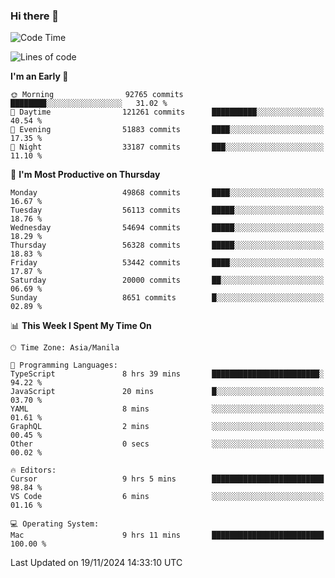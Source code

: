 ### Hi there 👋

<!--START_SECTION:waka-->
![Code Time](http://img.shields.io/badge/Code%20Time-5%2C703%20hrs%2055%20mins-blue)

![Lines of code](https://img.shields.io/badge/From%20Hello%20World%20I%27ve%20Written-125.3%20million%20lines%20of%20code-blue)

**I'm an Early 🐤** 

```text
🌞 Morning                92765 commits       ████████░░░░░░░░░░░░░░░░░   31.02 % 
🌆 Daytime                121261 commits      ██████████░░░░░░░░░░░░░░░   40.54 % 
🌃 Evening                51883 commits       ████░░░░░░░░░░░░░░░░░░░░░   17.35 % 
🌙 Night                  33187 commits       ███░░░░░░░░░░░░░░░░░░░░░░   11.10 % 
```
📅 **I'm Most Productive on Thursday** 

```text
Monday                   49868 commits       ████░░░░░░░░░░░░░░░░░░░░░   16.67 % 
Tuesday                  56113 commits       █████░░░░░░░░░░░░░░░░░░░░   18.76 % 
Wednesday                54694 commits       █████░░░░░░░░░░░░░░░░░░░░   18.29 % 
Thursday                 56328 commits       █████░░░░░░░░░░░░░░░░░░░░   18.83 % 
Friday                   53442 commits       ████░░░░░░░░░░░░░░░░░░░░░   17.87 % 
Saturday                 20000 commits       ██░░░░░░░░░░░░░░░░░░░░░░░   06.69 % 
Sunday                   8651 commits        █░░░░░░░░░░░░░░░░░░░░░░░░   02.89 % 
```


📊 **This Week I Spent My Time On** 

```text
🕑︎ Time Zone: Asia/Manila

💬 Programming Languages: 
TypeScript               8 hrs 39 mins       ████████████████████████░   94.22 % 
JavaScript               20 mins             █░░░░░░░░░░░░░░░░░░░░░░░░   03.70 % 
YAML                     8 mins              ░░░░░░░░░░░░░░░░░░░░░░░░░   01.61 % 
GraphQL                  2 mins              ░░░░░░░░░░░░░░░░░░░░░░░░░   00.45 % 
Other                    0 secs              ░░░░░░░░░░░░░░░░░░░░░░░░░   00.02 % 

🔥 Editors: 
Cursor                   9 hrs 5 mins        █████████████████████████   98.84 % 
VS Code                  6 mins              ░░░░░░░░░░░░░░░░░░░░░░░░░   01.16 % 

💻 Operating System: 
Mac                      9 hrs 11 mins       █████████████████████████   100.00 % 
```


 Last Updated on 19/11/2024 14:33:10 UTC
<!--END_SECTION:waka-->


<!--
**rad182/rad182** is a ✨ _special_ ✨ repository because its `README.md` (this file) appears on your GitHub profile.

Here are some ideas to get you started:

- 🔭 I’m currently working on ...
- 🌱 I’m currently learning ...
- 👯 I’m looking to collaborate on ...
- 🤔 I’m looking for help with ...
- 💬 Ask me about ...
- 📫 How to reach me: ...
- 😄 Pronouns: ...
- ⚡ Fun fact: ...
-->
